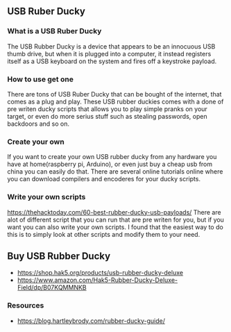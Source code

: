 ## USB Ruber Ducky

### What is a USB Ruber Ducky
The USB Rubber Ducky is a device that appears to be an innocuous USB thumb drive, but when it is plugged into a computer, 
it instead registers itself as a USB keyboard on the system and fires off a keystroke payload.

### How to use get one
There are tons of USB Ruber Ducky that can be bought of the internet, that comes as a plug and play. 
These USB rubber duckies comes with a done of pre writen ducky scripts that allows you to play simple pranks on your target, 
or even do more serius stuff such as stealing passwords, open backdoors and so on. 

### Create your own
If you want to create your own USB rubber ducky from any hardware you have at home(raspberry pi, Arduino), or even just buy a cheap usb from china you can easily do that. There are several online tutorials online where you can download compilers and encoderes for your ducky scripts. 

### Write your own scripts 
https://thehacktoday.com/60-best-rubber-ducky-usb-payloads/
There are alot of different script that you can run that are pre writen for you, but if you want you can also write your own scripts. I found that the easiest way to do this is to simply look at other scripts and modify them to your need. 

## Buy USB Rubber Ducky 
* https://shop.hak5.org/products/usb-rubber-ducky-deluxe
* https://www.amazon.com/Hak5-Rubber-Ducky-Deluxe-Field/dp/B07KQMMNKB

### Resources
* https://blog.hartleybrody.com/rubber-ducky-guide/
